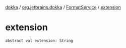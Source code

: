[dokka](../../index.md) / [org.jetbrains.dokka](../index.md) / [FormatService](index.md) / [extension](extension.md)

# extension

```
abstract val extension: String
```
